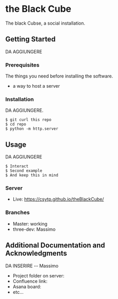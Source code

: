 # the Black Cube

The black Cubse, a social installation.

## Getting Started

DA AGGIUNGERE

### Prerequisites

The things you need before installing the software.

* a way to host a server

### Installation

DA AGGIUNGERE.

```
$ git curl this repo
$ cd repo
$ python -m http.server
```

## Usage

DA AGGIUNGERE

```
$ Interact
$ Second example
$ And keep this in mind
```

### Server

* Live: https://csytp.github.io/theBlackCube/

### Branches

* Master: working
* three-dev: Massimo

## Additional Documentation and Acknowledgments
DA INSERIRE -- Massimo 

* Project folder on server:
* Confluence link:
* Asana board:
* etc...
